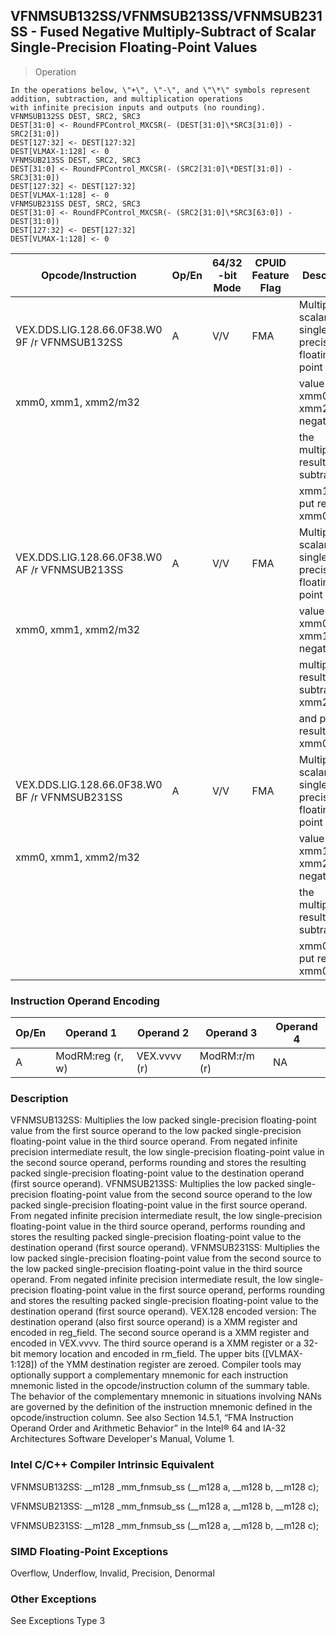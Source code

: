 ## VFNMSUB132SS/VFNMSUB213SS/VFNMSUB231SS  -  Fused Negative Multiply-Subtract of Scalar Single-Precision Floating-Point Values

> Operation

``` slim
In the operations below, \"+\", \"-\", and \"\*\" symbols represent addition, subtraction, and multiplication operations
with infinite precision inputs and outputs (no rounding).
VFNMSUB132SS DEST, SRC2, SRC3
DEST[31:0] <- RoundFPControl_MXCSR(- (DEST[31:0]\*SRC3[31:0]) - SRC2[31:0])
DEST[127:32] <- DEST[127:32]
DEST[VLMAX-1:128] <- 0
VFNMSUB213SS DEST, SRC2, SRC3
DEST[31:0] <- RoundFPControl_MXCSR(- (SRC2[31:0]\*DEST[31:0]) - SRC3[31:0])
DEST[127:32] <- DEST[127:32]
DEST[VLMAX-1:128] <- 0
VFNMSUB231SS DEST, SRC2, SRC3
DEST[31:0] <- RoundFPControl_MXCSR(- (SRC2[31:0]\*SRC3[63:0]) - DEST[31:0])
DEST[127:32] <- DEST[127:32]
DEST[VLMAX-1:128] <- 0

```

 Opcode/Instruction                           | Op/En| 64/32 -bit Mode| CPUID Feature Flag| Description                                    
 ---  | --- | --- | --- | ---
 VEX.DDS.LIG.128.66.0F38.W0 9F /r VFNMSUB132SS| A    | V/V            | FMA               | Multiply scalar single-precision floating-point
 xmm0, xmm1, xmm2/m32                         |      |                |                   | value from xmm0 and xmm2/mem, negate           
                                              |      |                |                   | the multiplication result and subtract         
                                              |      |                |                   | xmm1 and put result in xmm0.                   
 VEX.DDS.LIG.128.66.0F38.W0 AF /r VFNMSUB213SS| A    | V/V            | FMA               | Multiply scalar single-precision floating-point
 xmm0, xmm1, xmm2/m32                         |      |                |                   | value from xmm0 and xmm1, negate the           
                                              |      |                |                   | multiplication result and subtract xmm2/mem    
                                              |      |                |                   | and put result in xmm0.                        
 VEX.DDS.LIG.128.66.0F38.W0 BF /r VFNMSUB231SS| A    | V/V            | FMA               | Multiply scalar single-precision floating-point
 xmm0, xmm1, xmm2/m32                         |      |                |                   | value from xmm1 and xmm2/mem, negate           
                                              |      |                |                   | the multiplication result and subtract         
                                              |      |                |                   | xmm0 and put result in xmm0.                   

### Instruction Operand Encoding
 Op/En| Operand 1       | Operand 2   | Operand 3    | Operand 4
 ---  | --- | --- | --- | ---
 A    | ModRM:reg (r, w)| VEX.vvvv (r)| ModRM:r/m (r)| NA       

### Description
VFNMSUB132SS: Multiplies the low packed single-precision floating-point value
from the first source operand to the low packed single-precision floating-point
value in the third source operand. From negated infinite precision intermediate
result, the low single-precision floating-point value in the second source operand,
performs rounding and stores the resulting packed single-precision floating-point
value to the destination operand (first source operand). VFNMSUB213SS: Multiplies
the low packed single-precision floating-point value from the second source
operand to the low packed single-precision floating-point value in the first
source operand. From negated infinite precision intermediate result, the low
single-precision floating-point value in the third source operand, performs
rounding and stores the resulting packed single-precision floating-point value
to the destination operand (first source operand). VFNMSUB231SS: Multiplies
the low packed single-precision floating-point value from the second source
to the low packed single-precision floating-point value in the third source
operand. From negated infinite precision intermediate result, the low single-precision
floating-point value in the first source operand, performs rounding and stores
the resulting packed single-precision floating-point value to the destination
operand (first source operand). VEX.128 encoded version: The destination operand
(also first source operand) is a XMM register and encoded in reg_field. The
second source operand is a XMM register and encoded in VEX.vvvv. The third source
operand is a XMM register or a 32-bit memory location and encoded in rm_field.
The upper bits ([VLMAX-1:128]) of the YMM destination register are zeroed. Compiler
tools may optionally support a complementary mnemonic for each instruction mnemonic
listed in the opcode/instruction column of the summary table. The behavior of
the complementary mnemonic in situations involving NANs are governed by the
definition of the instruction mnemonic defined in the opcode/instruction column.
See also Section 14.5.1, “FMA Instruction Operand Order and Arithmetic Behavior”
in the Intel® 64 and IA-32 Architectures Software Developer's Manual, Volume
1.



### Intel C/C++ Compiler Intrinsic Equivalent
VFNMSUB132SS: __m128 _mm_fnmsub_ss (__m128 a, __m128 b, __m128 c);

VFNMSUB213SS: __m128 _mm_fnmsub_ss (__m128 a, __m128 b, __m128 c);

VFNMSUB231SS: __m128 _mm_fnmsub_ss (__m128 a, __m128 b, __m128 c);


### SIMD Floating-Point Exceptions
Overflow, Underflow, Invalid, Precision, Denormal


### Other Exceptions
See Exceptions Type 3
